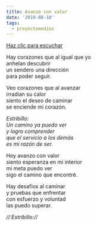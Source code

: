```yaml
---
title: Avanzo con valor
date: '2019-08-18'
tags:
  - proyectomedios
---
```

[Haz clic para escuchar](https://www.musicaparalatransformacion.com/musica)

Hay corazones que al igual que yo\
anhelan descubrir\
un sendero una dirección\
para poder seguir.   

Veo corazones que al avanzar\
irradian su calor\
siento el deseo de caminar\
se enciende mi corazón.   

_Estribillo:_\
_Un camino ya puedo ver_\
_y logro comprender_\
_que el servicio a los demás_\
_es mi razón de ser._   

Hoy avanzo con valor\
siento esperanza en mi interior\
mi meta puedo ver\
sigo el camino que encontré.   

Hay desafíos al caminar\
y pruebas que enfrentar\
con esfuerzo y voluntad\
las puedo superar.  

_//:Estribillo://_
